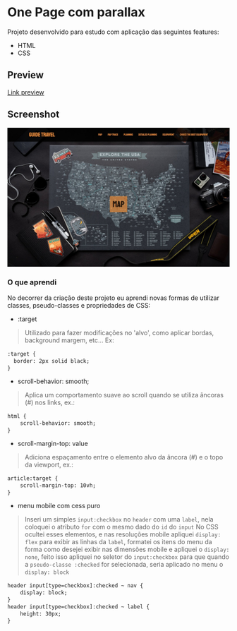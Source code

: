 # One Page com parallax

Projeto desenvolvido para estudo com aplicação das seguintes features:

- HTML
- CSS

## Preview
[Link preview](https://juslenelobeu.github.io/Parallax/)

## Screenshot

![](./assets/images/screenshot-desktop.jpg)

### O que aprendi

No decorrer da criação deste projeto eu aprendi novas formas de utilizar classes, pseudo-classes e propriedades de CSS:

- :target

> Utilizado para fazer modificações no 'alvo', como aplicar bordas, background margem, etc... Ex:

```
:target {
  border: 2px solid black;
}
```

- scroll-behavior: smooth;

> Aplica um comportamento suave ao scroll quando se utiliza âncoras (#) nos links, ex.:

```
html {
    scroll-behavior: smooth;
}
```

- scroll-margin-top: value

> Adiciona espaçamento entre o elemento alvo da âncora (#) e o topo da viewport, ex.:

```
article:target {
    scroll-margin-top: 10vh;
}
```

- menu mobile com cess puro

> Inseri um simples `input:checkbox` no `header` com uma `label`, nela coloquei o atributo `for` com o mesmo dado do `id` do `input`
> No CSS ocultei esses elementos, e nas resoluções mobile apliquei `display: flex` para exibir as linhas da `label`, formatei os itens do menu da forma como desejei exibir nas dimensões mobile e apliquei o `display: none`, feito isso apliquei no seletor do `input:checkbox` para que quando a `pseudo-classe :checked` for selecionada, seria aplicado no menu o `display: block`

```
header input[type=checkbox]:checked ~ nav {
    display: block;
}
header input[type=checkbox]:checked ~ label {
    height: 30px;
}
```
